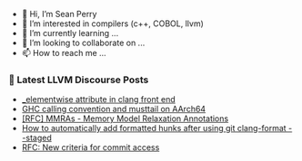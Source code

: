 - 👋 Hi, I’m Sean Perry
- 👀 I’m interested in compilers (c++, COBOL, llvm)
- 🌱 I’m currently learning ...
- 💞️ I’m looking to collaborate on ...
- 📫 How to reach me ...

<!---
s66perry/s66perry is a ✨ special ✨ repository because its `README.md` (this file) appears on your GitHub profile.
You can click the Preview link to take a look at your changes.
--->
### 📕 Latest LLVM Discourse Posts

<!-- DISCOURSE-LLVM:START -->
- [_elementwise attribute in clang front end](https://discourse.llvm.org/t/elementwise-attribute-in-clang-front-end/76342#post_2)
- [GHC calling convention and musttail on AArch64](https://discourse.llvm.org/t/ghc-calling-convention-and-musttail-on-aarch64/76308#post_3)
- [[RFC] MMRAs - Memory Model Relaxation Annotations](https://discourse.llvm.org/t/rfc-mmras-memory-model-relaxation-annotations/76361#post_1)
- [How to automatically add formatted hunks after using git clang-format --staged](https://discourse.llvm.org/t/how-to-automatically-add-formatted-hunks-after-using-git-clang-format-staged/76360#post_1)
- [RFC: New criteria for commit access](https://discourse.llvm.org/t/rfc-new-criteria-for-commit-access/76290?page=3#post_53)
<!-- DISCOURSE-LLVM:END -->
